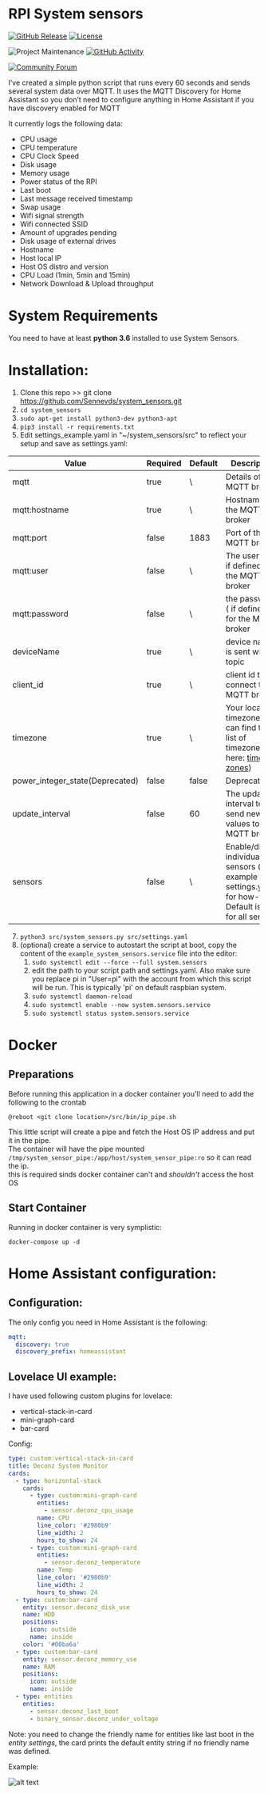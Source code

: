 # RPI System sensors

[![GitHub Release][releases-shield]][releases]
[![License][license-shield]](LICENSE.md)

![Project Maintenance][maintenance-shield]
[![GitHub Activity][commits-shield]][commits]

[![Community Forum][forum-shield]][forum]

I’ve created a simple python script that runs every 60 seconds and sends several system data over MQTT. It uses the MQTT Discovery for Home Assistant so you don’t need to configure anything in Home Assistant if you have discovery enabled for MQTT

It currently logs the following data:

- CPU usage
- CPU temperature
- CPU Clock Speed
- Disk usage
- Memory usage
- Power status of the RPI
- Last boot
- Last message received timestamp
- Swap usage
- Wifi signal strength
- Wifi connected SSID
- Amount of upgrades pending
- Disk usage of external drives
- Hostname
- Host local IP
- Host OS distro and version
- CPU Load (1min, 5min and 15min)
- Network Download & Upload throughput

# System Requirements

You need to have at least **python 3.6** installed to use System Sensors.

# Installation:

1. Clone this repo >> git clone https://github.com/Sennevds/system_sensors.git
2. `cd system_sensors`
3. `sudo apt-get install python3-dev python3-apt`
4. `pip3 install -r requirements.txt`
6. Edit settings_example.yaml in "~/system_sensors/src" to reflect your setup and save as settings.yaml:

| Value                           | Required | Default | Description                                                                                                                                     |
| ------------------------------- | -------- | ------- | ----------------------------------------------------------------------------------------------------------------------------------------------- |
| mqtt                            | true     | \       | Details of the MQTT broker                                                                                                                      |
| mqtt:hostname                   | true     | \       | Hostname of the MQTT broker                                                                                                                     |
| mqtt:port                       | false    | 1883    | Port of the MQTT broker                                                                                                                         |
| mqtt:user                       | false    | \       | The userlogin( if defined) for the MQTT broker                                                                                                  |
| mqtt:password                   | false    | \       | the password ( if defined) for the MQTT broker                                                                                                  |
| deviceName                      | true     | \       | device name is sent with topic                                                                                                                  |
| client_id                       | true     | \       | client id to connect to the MQTT broker                                                                                                         |
| timezone                        | true     | \       | Your local timezone (you can find the list of timezones here: [time zones](https://gist.github.com/heyalexej/8bf688fd67d7199be4a1682b3eec7568)) |
| power_integer_state(Deprecated) | false    | false   | Deprecated                                                                                                                                      |
| update_interval                 | false    | 60      | The update interval to send new values to the MQTT broker                                                                                       |
| sensors                         | false    | \       | Enable/disable individual sensors (see example settings.yaml for how-to). Default is true for all sensors.                                      |

7. `python3 src/system_sensors.py src/settings.yaml`
8. (optional) create a service to autostart the script at boot, copy  the content of the `example_system_sensors.service` file into the editor:
   1. `sudo systemctl edit --force --full system.sensors`
   2. edit the path to your script path and settings.yaml. Also make sure you replace pi in "User=pi" with the account from which this script will be run. This is typically 'pi' on default raspbian system.
   3. `sudo systemctl daemon-reload`
   4. `sudo systemctl enable --now system.sensors.service`
   5. `sudo systemctl status system.sensors.service`
   
# Docker 
## Preparations
Before running this application in a docker container you'll need to add the following to the crontab
```
@reboot <git clone location>/src/bin/ip_pipe.sh
```
This little script will create a pipe and fetch the Host OS IP address and put it in the pipe.  
The container will have the pipe mounted `/tmp/system_sensor_pipe:/app/host/system_sensor_pipe:ro` so it can read the ip.  
this is required sinds docker container can't and *shouldn't* access the host OS

## Start Container
Running in docker container is very symplistic:
```
docker-compose up -d
```

# Home Assistant configuration:

## Configuration:

The only config you need in Home Assistant is the following:

```yaml
mqtt:
  discovery: true
  discovery_prefix: homeassistant
```

## Lovelace UI example:

I have used following custom plugins for lovelace:

- vertical-stack-in-card
- mini-graph-card
- bar-card

Config:

```yaml
type: custom:vertical-stack-in-card
title: Deconz System Monitor
cards:
  - type: horizontal-stack
    cards:
      - type: custom:mini-graph-card
        entities:
          - sensor.deconz_cpu_usage
        name: CPU
        line_color: '#2980b9'
        line_width: 2
        hours_to_show: 24
      - type: custom:mini-graph-card
        entities:
          - sensor.deconz_temperature
        name: Temp
        line_color: '#2980b9'
        line_width: 2
        hours_to_show: 24
  - type: custom:bar-card
    entity: sensor.deconz_disk_use
    name: HDD
    positions:
      icon: outside
      name: inside
    color: '#00ba6a'
  - type: custom:bar-card
    entity: sensor.deconz_memory_use
    name: RAM
    positions:
      icon: outside
      name: inside
  - type: entities
    entities:
      - sensor.deconz_last_boot
      - binary_sensor.deconz_under_voltage
```

Note: you need to change the friendly name for entities like last boot in the _entity settings_, the card  prints the default entity string if no friendly name was defined.

Example:

![alt text](images/example.png?raw=true "Example")

[commits-shield]: https://img.shields.io/github/commit-activity/y/Sennevds/system_sensors?style=for-the-badge
[commits]: https://github.com/sennevds/system_sensors/commits/master
[forum-shield]: https://img.shields.io/badge/community-forum-brightgreen.svg?style=for-the-badge
[forum]: https://community.home-assistant.io/t/remote-rpi-system-monitor/129274
[license-shield]: https://img.shields.io/github/license/sennevds/system_sensors.svg?style=for-the-badge
[maintenance-shield]: https://img.shields.io/maintenance/yes/2020.svg?style=for-the-badge
[releases-shield]: https://img.shields.io/github/release/sennevds/system_sensors.svg?style=for-the-badge
[releases]: https://github.com/sennevds/system_sensors/releases
